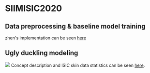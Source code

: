 # SIIMISIC2020
## Data preprocessing & baseline model training
zhen's implementation can be seen [here](https://github.com/zyimia/SIIMISIC2020/tree/master/Zhen)
## Ugly duckling modeling
![](https://github.com/zyimia/SIIMISIC2020/blob/master/Zhen/ugly_duckling/ugly_duckling_sign/ugly_duckling_sign.png)
Concept description and ISIC skin data statistics can be seen [here](https://github.com/zyimia/SIIMISIC2020/blob/master/Zhen/ugly_duckling/ugly_duckling_sign/ugly_duckling.pdf).
